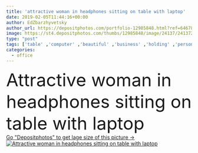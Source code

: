 ```yaml
---
title: 'attractive woman in headphones sitting on table with laptop'
date: 2019-02-05T11:44:16+00:00
author: EdZbarzhyvetsky
author_url: https://depositphotos.com/portfolio-12985848.html?ref=64678756
image: https://st4.depositphotos.com/thumbs/12985848/image/24137/241372374/api_thumb_450.jpg?forcejpeg=true
type: "post"
tags: ['table' ,'computer' ,'beautiful' ,'business' ,'holding' ,'person' ,'female' ,'sitting' ,'people' ,'caucasian' ,'connection' ,'modern' ,'office' ,'woman' ,'communication' ,'working' ,'laptop' ,'work' ,'learning' ,'indoors' ,'using' ,'headphones' ,'profession' ,'attractive' ,'casual' ,'workplace' ,'workspace' ,'businesswoman' ,'professional occupation' ,'copy space' ,'listening music' ]
categories: 
  - office
---
```

<div aling="center">
            <font size="60"> Attractive woman in headphones sitting on table with laptop</font>   
</div>
<div>
    <a href='https://st4.depositphotos.com/thumbs/12985848/image/24137/241372374/api_thumb_450.jpg?forcejpeg=true?ref=64678756' target=_blank > Go "Depositphotos" to get lage size of this picture ->
        <img href='https://st4.depositphotos.com/thumbs/12985848/image/24137/241372374/api_thumb_450.jpg?forcejpeg=true?ref=64678756' src='https://st4.depositphotos.com/12985848/24137/i/950/depositphotos_241372374-stock-photo-attractive-woman-headphones-sitting-table.jpg?forcejpeg=true' alt='Attractive woman in headphones sitting on table with laptop' >
    </a>
</div>
